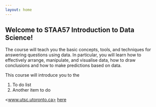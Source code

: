 ```yaml
---
layout: home
---
```


## Welcome to STAA57 Introduction to Data Science!

The course will teach you the basic concepts, tools, and techniques for answering questions using data. In particular, you will learn how to effectively arrange, manipulate, and visualise data, how to draw conclusions and how to make predictions based on data. 


This course will introduce you to the 
1. To do list
2. Another item to do

<www.utsc.utoronto.ca>
[here](www.rstudio.com)
